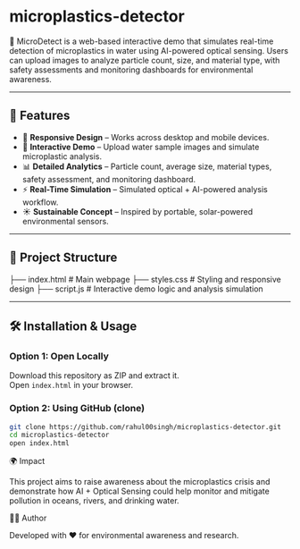 # microplastics-detector
🌊 MicroDetect is a web-based interactive demo that simulates real-time detection of microplastics in water using AI-powered optical sensing. Users can upload images to analyze particle count, size, and material type, with safety assessments and monitoring dashboards for environmental awareness.


---

## 🚀 Features
- 📱 **Responsive Design** – Works across desktop and mobile devices.  
- 🔬 **Interactive Demo** – Upload water sample images and simulate microplastic analysis.  
- 📊 **Detailed Analytics** – Particle count, average size, material types, safety assessment, and monitoring dashboard.  
- ⚡ **Real-Time Simulation** – Simulated optical + AI-powered analysis workflow.  
- ☀️ **Sustainable Concept** – Inspired by portable, solar-powered environmental sensors.

---

## 📂 Project Structure

├── index.html # Main webpage
├── styles.css # Styling and responsive design
├── script.js # Interactive demo logic and analysis simulation



---

## 🛠️ Installation & Usage

### Option 1: Open Locally  
Download this repository as ZIP and extract it.  
Open `index.html` in your browser.

### Option 2: Using GitHub (clone)  
```bash
git clone https://github.com/rahul00singh/microplastics-detector.git
cd microplastics-detector
open index.html
```

🌍 Impact

This project aims to raise awareness about the microplastics crisis and demonstrate how AI + Optical Sensing could help monitor and mitigate pollution in oceans, rivers, and drinking water.


👨‍💻 Author

Developed with ❤️ for environmental awareness and research.
